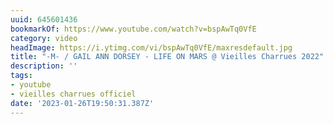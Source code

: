```yaml
---
uuid: 645601436
bookmarkOf: https://www.youtube.com/watch?v=bspAwTq0VfE
category: video
headImage: https://i.ytimg.com/vi/bspAwTq0VfE/maxresdefault.jpg
title: "-M- / GAIL ANN DORSEY - LIFE ON MARS @ Vieilles Charrues 2022"
description: ''
tags:
- youtube
- vieilles charrues officiel
date: '2023-01-26T19:50:31.387Z'
---
```



